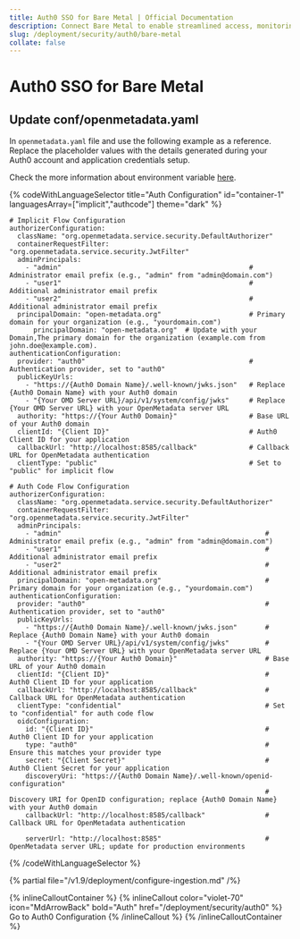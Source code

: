 ```yaml
---
title: Auth0 SSO for Bare Metal | Official Documentation
description: Connect Bare Metal to enable streamlined access, monitoring, or search of enterprise data using secure and scalable integrations.
slug: /deployment/security/auth0/bare-metal
collate: false
---
```


# Auth0 SSO for Bare Metal

## Update conf/openmetadata.yaml


In `openmetadata.yaml` file and use the following example as a reference. Replace the placeholder values with the details generated during your Auth0 account and application credentials setup.

Check the more information about environment variable [here](/deployment/security/configuration-parameters).


{% codeWithLanguageSelector title="Auth Configuration" id="container-1" languagesArray=["implicit","authcode"] theme="dark" %}
```implicit
# Implicit Flow Configuration
authorizerConfiguration:
  className: "org.openmetadata.service.security.DefaultAuthorizer"
  containerRequestFilter: "org.openmetadata.service.security.JwtFilter"
  adminPrincipals:                          
    - "admin"                                               # Administrator email prefix (e.g., "admin" from "admin@domain.com")
    - "user1"                                               # Additional administrator email prefix
    - "user2"                                               # Additional administrator email prefix
  principalDomain: "open-metadata.org"                      # Primary domain for your organization (e.g., "yourdomain.com") 
      principalDomain: "open-metadata.org"  # Update with your Domain,The primary domain for the organization (example.com from john.doe@example.com).  
authenticationConfiguration:
  provider: "auth0"                                         # Authentication provider, set to "auth0"
  publicKeyUrls:                           
    - "https://{Auth0 Domain Name}/.well-known/jwks.json"   # Replace {Auth0 Domain Name} with your Auth0 domain
    - "{Your OMD Server URL}/api/v1/system/config/jwks"     # Replace {Your OMD Server URL} with your OpenMetadata server URL
  authority: "https://{Your Auth0 Domain}"                  # Base URL of your Auth0 domain
  clientId: "{Client ID}"                                   # Auth0 Client ID for your application
  callbackUrl: "http://localhost:8585/callback"             # Callback URL for OpenMetadata authentication
  clientType: "public"                                      # Set to "public" for implicit flow
```
```authcode
# Auth Code Flow Configuration
authorizerConfiguration:
  className: "org.openmetadata.service.security.DefaultAuthorizer"
  containerRequestFilter: "org.openmetadata.service.security.JwtFilter"
  adminPrincipals:                          
    - "admin"                                                   # Administrator email prefix (e.g., "admin" from "admin@domain.com")
    - "user1"                                                   # Additional administrator email prefix
    - "user2"                                                   # Additional administrator email prefix
  principalDomain: "open-metadata.org"                          # Primary domain for your organization (e.g., "yourdomain.com")
authenticationConfiguration:
  provider: "auth0"                                             # Authentication provider, set to "auth0"
  publicKeyUrls:                           
    - "https://{Auth0 Domain Name}/.well-known/jwks.json"       # Replace {Auth0 Domain Name} with your Auth0 domain
    - "{Your OMD Server URL}/api/v1/system/config/jwks"         # Replace {Your OMD Server URL} with your OpenMetadata server URL
  authority: "https://{Your Auth0 Domain}"                      # Base URL of your Auth0 domain
  clientId: "{Client ID}"                                       # Auth0 Client ID for your application
  callbackUrl: "http://localhost:8585/callback"                 # Callback URL for OpenMetadata authentication
  clientType: "confidential"                                    # Set to "confidential" for auth code flow
  oidcConfiguration:
    id: "{Client ID}"                                           # Auth0 Client ID for your application
    type: "auth0"                                               # Ensure this matches your provider type
    secret: "{Client Secret}"                                   # Auth0 Client Secret for your application
    discoveryUri: "https://{Auth0 Domain Name}/.well-known/openid-configuration" 
                                                                # Discovery URI for OpenID configuration; replace {Auth0 Domain Name} with your Auth0 domain
    callbackUrl: "http://localhost:8585/callback"               # Callback URL for OpenMetadata authentication
                                                                
    serverUrl: "http://localhost:8585"                          # OpenMetadata server URL; update for production environments
```
{% /codeWithLanguageSelector %}

{% partial file="/v1.9/deployment/configure-ingestion.md" /%}

{% inlineCalloutContainer %}
  {% inlineCallout
    color="violet-70"
    icon="MdArrowBack"
    bold="Auth"
    href="/deployment/security/auth0" %}
    Go to Auth0 Configuration
  {% /inlineCallout %}
{% /inlineCalloutContainer %}

